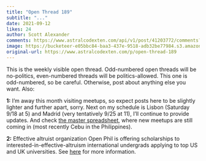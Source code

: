 ```yaml
---
title: "Open Thread 189"
subtitle: "..."
date: 2021-09-12
likes: 24
author: Scott Alexander
comments: https://www.astralcodexten.com/api/v1/post/41203772/comments?&all_comments=true
image: https://bucketeer-e05bbc84-baa3-437e-9518-adb32be77984.s3.amazonaws.com/public/images/efebcad5-0758-4c3e-87eb-05e4d6b249e2_496x341.png
original-url: https://www.astralcodexten.com/p/open-thread-189
---
```

This is the weekly visible open thread. Odd-numbered open threads will be no-politics, even-numbered threads will be politics-allowed. This one is odd-numbered, so be careful. Otherwise, post about anything else you want. Also:

**1:** I’m away this month visiting meetups, so expect posts here to be slightly lighter and further apart, sorry. Next on my schedule is Lisbon (Saturday 9/18 at 5) and Madrid (very tentatively 9/25 at 11), I’ll continue to provide updates. And check [the master spreadsheet](https://docs.google.com/spreadsheets/d/e/2PACX-1vTsSMKpBkT5y4yOIcUYqKGzuyZ7jdZTKSrp-bASqY6Y5VV0ta6_hNwVWWMI2wQDzj21TaA4lMS-KSio/pubhtml), where new meetups are still coming in (most recently Cebu in the Philippines).

**2:** Effective altruist organization Open Phil is offering scholarships to interested-in-effective-altruism international undergrads applying to top US and UK universities. See [here](https://www.openphilanthropy.org/focus/other-areas/undergraduate-scholarship) for more information.
